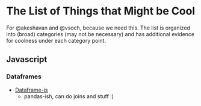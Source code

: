 # The List of Things that Might be Cool

For @akeshavan and @vsoch, because we need this. The list is organized into
(broad) categories (may not be necessary) and has additional evidence for coolness
under each category point.

## Javascript

### Dataframes

  - [Dataframe-js](https://gmousse.gitbooks.io/dataframe-js/#dataframe-js)
    - pandas-ish, can do joins and stuff :)


